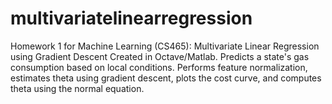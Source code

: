 # multivariatelinearregression
Homework 1 for Machine Learning (CS465): Multivariate Linear Regression using Gradient Descent
Created in Octave/Matlab.
Predicts a state's gas consumption based on local conditions. 
Performs feature normalization, estimates theta using gradient descent, plots the cost curve, and computes theta using the normal equation. 
